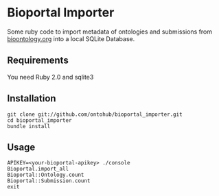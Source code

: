 Bioportal Importer
==================

Some ruby code to import metadata of ontologies and submissions from [bioontology.org](http://data.bioontology.org/documentation) into a local SQLite Database.

Requirements
------------

You need Ruby 2.0 and sqlite3


Installation
------------

    git clone git://github.com/ontohub/bioportal_importer.git
    cd bioportal_importer
    bundle install


Usage
-----

    APIKEY=<your-bioportal-apikey> ./console
    Bioportal.import_all
    Bioportal::Ontology.count
    Bioportal::Submission.count
    exit

